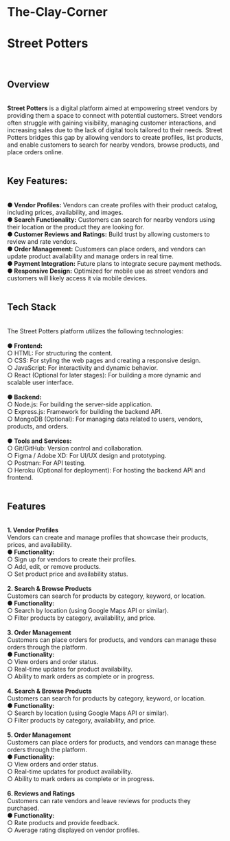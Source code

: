 <h1>The-Clay-Corner</h1>
<h1><b>Street Potters</b></h1> <br>
<h2><b>Overview</b></h2> <br> 
<b>Street Potters</b> is a digital platform aimed at empowering street vendors by providing them a space to connect with potential customers. Street vendors often struggle with gaining visibility, managing customer interactions, and increasing sales due to the lack of digital tools tailored to their needs. Street Potters bridges this gap by allowing vendors to create profiles, list products, and enable customers to search for nearby vendors, browse products, and place orders online.<br> 
<br>
<h2><b>Key Features:</b></h2> <br> 
<b>● Vendor Profiles:</b> Vendors can create profiles with their product catalog, including prices, availability, and images. <br> 
<b>● Search Functionality:</b> Customers can search for nearby vendors using their location or 
the product they are looking for. <br> 
<b>● Customer Reviews and Ratings:</b> Build trust by allowing customers to review and rate 
vendors. <br> 
<b>● Order Management:</b> Customers can place orders, and vendors can update product 
availability and manage orders in real time.<br>
<b>● Payment Integration:</b> Future plans to integrate secure payment methods. <br> 
<b>● Responsive Design:</b> Optimized for mobile use as street vendors and customers will 
likely access it via mobile devices. <br> 
<br>
<h2><b>Tech Stack</b></h2> <br>
The Street Potters platform utilizes the following technologies: <br>
<br>
<b>● Frontend:</b> <br>
○ HTML: For structuring the content. <br>
○ CSS: For styling the web pages and creating a responsive design. <br>
○ JavaScript: For interactivity and dynamic behavior. <br>
○ React (Optional for later stages): For building a more dynamic and scalable user 
interface. <br>
<br>
<b>● Backend:</b> <br>
○ Node.js: For building the server-side application. <br>
○ Express.js: Framework for building the backend API. <br>
○ MongoDB (Optional): For managing data related to users, vendors, products, 
and orders. <br>
<br>
<b>● Tools and Services:</b> <br>
○ Git/GitHub: Version control and collaboration. <br>
○ Figma / Adobe XD: For UI/UX design and prototyping. <br>
○ Postman: For API testing. <br>
○ Heroku (Optional for deployment): For hosting the backend API and frontend. <br>
<br>

<h2><b>Features</b></h2><br><b>1. Vendor Profiles</b> <br>
Vendors can create and manage profiles that showcase their products, prices, and availability. <br>
<b>● Functionality:</b> <br>
○ Sign up for vendors to create their profiles. <br>
○ Add, edit, or remove products. <br>
○ Set product price and availability status. <br>
<br>
<b>2. Search & Browse Products</b> <br>
Customers can search for products by category, keyword, or location. <br>
<b>● Functionality: </b><br>
○ Search by location (using Google Maps API or similar). <br>
○ Filter products by category, availability, and price. <br>
<br>
<b>3. Order Management</b> <br>
Customers can place orders for products, and vendors can manage these orders through the 
platform. <br>
<b>● Functionality:</b> <br>
○ View orders and order status. <br>
○ Real-time updates for product availability. <br>
○ Ability to mark orders as complete or in progress. <br>
<br>
<b>4. Search & Browse Products</b> <br>
Customers can search for products by category, keyword, or location. <br>
<b>● Functionality:</b> <br>
○ Search by location (using Google Maps API or similar). <br>
○ Filter products by category, availability, and price. <br>
<br>
<b>5. Order Management</b> <br>
Customers can place orders for products, and vendors can manage these orders through the 
platform. <br>
<b>● Functionality:</b> <br>
○ View orders and order status. <br>
○ Real-time updates for product availability. <br>
○ Ability to mark orders as complete or in progress. <br>
<br>
<b>6. Reviews and Ratings</b> <br>
Customers can rate vendors and leave reviews for products they purchased. <br>
<b>● Functionality:</b> <br>
○ Rate products and provide feedback. <br>
○ Average rating displayed on vendor profiles. <br>
